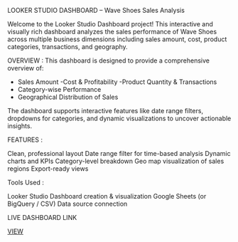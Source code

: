  LOOKER STUDIO DASHBOARD – Wave Shoes Sales Analysis

Welcome to the Looker Studio Dashboard project! This interactive and visually rich dashboard analyzes the sales performance of Wave Shoes across multiple business dimensions including sales amount, cost, product categories, transactions, and geography.

 OVERVIEW :
This dashboard is designed to provide a comprehensive overview of:

- Sales Amount
 -Cost & Profitability
  -Product Quantity & Transactions
 - Category-wise Performance
 - Geographical Distribution of Sales

The dashboard supports interactive features like date range filters, dropdowns for categories, and dynamic visualizations to uncover actionable insights.

FEATURES :

Clean, professional layout
Date range filter for time-based analysis
 Dynamic charts and KPIs
 Category-level breakdown
 Geo map visualization of sales regions
Export-ready views 

Tools Used :

Looker Studio 	Dashboard creation & visualization
Google Sheets (or BigQuery / CSV) 	Data source connection


LIVE DASHBOARD LINK 

[VIEW ](https://lookerstudio.google.com/s/gojc4DEiHKc)








